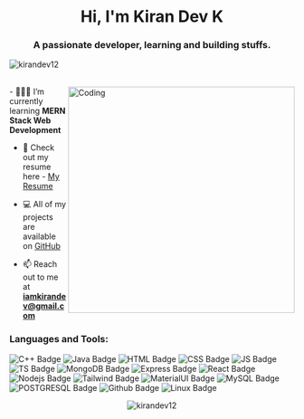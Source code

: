 <h1 align="center">Hi, I'm Kiran Dev K</h1>
<h3 align="center">A passionate developer, learning and building stuffs.</h3>

<p align="left"> <img src="https://komarev.com/ghpvc/?username=kirandev12&label=Profile%20views&color=ed333b&style=flat" alt="kirandev12" /> </p>
<br>
<img align="right" alt="Coding" width="400" src="https://media2.giphy.com/media/v1.Y2lkPTc5MGI3NjExYXduM2N4OG54NWdzdjh2Zm5zaWQyeHN0Zzh0eTQ5ZWtvOHdqY20weiZlcD12MV9pbnRlcm5hbF9naWZfYnlfaWQmY3Q9Zw/qgQUggAC3Pfv687qPC/giphy.gif">
- 🧑🏾‍💼 I’m currently learning <b>MERN Stack Web Development</b>

- 📑 Check out my resume here - [My Resume](https://drive.google.com/file/d/1qRyU_v138-bS9KGnXNRrsvhY7fBrPFH6/view?usp=sharing)

- 💻 All of my projects are available on [GitHub](https://github.com/kirandev12)

- 📫 Reach out to me at **iamkirandev@gmail.com**


<h3 align="left">Languages and Tools:</h3>
<p align="left">  <img src="https://img.shields.io/badge/C%2B%2B-00599C?style=for-the-badge&logo=c%2B%2B&logoColor=white" alt="C++ Badge"> 
<img src="https://img.shields.io/badge/Java-ED8B00?style=for-the-badge&logo=openjdk&logoColor=white" alt="Java Badge"> <img src="https://img.shields.io/badge/HTML-239120?style=for-the-badge&logo=html5&logoColor=white" alt="HTML Badge"> <img src="https://img.shields.io/badge/CSS-239120?&style=for-the-badge&logo=css3&logoColor=white" alt="CSS Badge"> <img src="https://img.shields.io/badge/JavaScript-F7DF1E?style=for-the-badge&logo=javascript&logoColor=black" alt="JS Badge"> <img src="https://img.shields.io/badge/TypeScript-007ACC?style=for-the-badge&logo=typescript&logoColor=white" alt="TS Badge">
   <img src="https://img.shields.io/badge/MongoDB-4EA94B?style=for-the-badge&logo=mongodb&logoColor=white" alt="MongoDB Badge">
<img src="https://img.shields.io/badge/Express.js-404D59?style=for-the-badge" alt="Express Badge">
  <img src="https://img.shields.io/badge/React-20232A?style=for-the-badge&logo=react&logoColor=61DAFB" alt="React Badge">
  <img src="https://img.shields.io/badge/Node.js-43853D?style=for-the-badge&logo=node.js&logoColor=white" alt="Nodejs Badge"> 

<img src="https://img.shields.io/badge/Tailwind_CSS-38B2AC?style=for-the-badge&logo=tailwind-css&logoColor=white" alt="Tailwind Badge">
<img src="https://img.shields.io/badge/Material--UI-0081CB?style=for-the-badge&logo=material-ui&logoColor=white" alt="MaterialUI Badge">
<img src="https://img.shields.io/badge/MySQL-00000F?style=for-the-badge&logo=mysql&logoColor=white" alt="MySQL Badge">
  <img src="https://img.shields.io/badge/PostgreSQL-316192?style=for-the-badge&logo=postgresql&logoColor=white" alt="POSTGRESQL Badge">
 
  <img src="https://img.shields.io/badge/GIT-E44C30?style=for-the-badge&logo=git&logoColor=white" alt="Github Badge">
  <img src="https://img.shields.io/badge/Linux-FCC624?style=for-the-badge&logo=linux&logoColor=black" alt="Linux Badge">
</p>


<p align="center"><img src="https://github-readme-streak-stats.herokuapp.com/?user=kirandev12&" alt="kirandev12" /></p>

